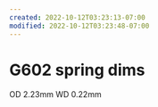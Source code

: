 ```yaml
---
created: 2022-10-12T03:23:13-07:00
modified: 2022-10-12T03:23:48-07:00
---
```


# G602 spring dims

OD 2.23mm
WD 0.22mm
